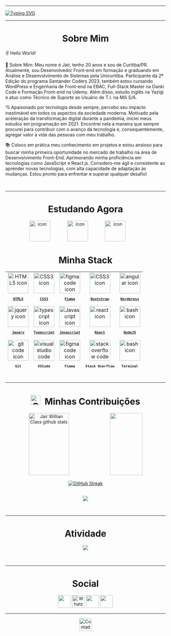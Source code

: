 <link rel="stylesheet" href="https://cdnjs.cloudflare.com/ajax/libs/font-awesome/6.4.2/css/all.min.css" integrity="sha512-z3gLpd7yknf1YoNbCzqRKc4qyor8gaKU1qmn+CShxbuBusANI9QpRohGBreCFkKxLhei6S9CQXFEbbKuqLg0DA==" crossorigin="anonymous" referrerpolicy="no-referrer" />
<hr>

[![Typing SVG](https://readme-typing-svg.herokuapp.com?font=Mouse+Memoirs&size=50&pause=500&color=bf91f3&vCenter=true&width=1000&lines=Hello,+my+name+is+Jair!;I'm+20+years+old.;I'm+from+Curitiba,+PR.;I'm+study+Front-end+Engineering+at+EBAC;And+Analysis+and+Systems+Development+at+UniCuritiba.;Welcome!+:%29)](https://git.io/typing-svg)
</br>
 <hr>

<h1 align="center"> Sobre Mim </h1>

✌️ Hello World!

👥 Sobre Mim:
Meu nome é Jair, tenho 20 anos e sou de Curitiba/PR. Atualmente, sou Desenvolvedor Front-end em formação e graduando em Análise e Desenvolvimento de Sistemas pela Unicuritiba. Participante da 2ª Edição do programa Santander Coders 2023, também estou cursando WordPress e Engenharia de Front-end na EBAC, Full-Stack Master na Danki Code e Formação Front-end na Udemy. Além disso, estudo inglês na Yazigi e atuo como Técnico de Suporte ao Usuário de T.I. na Mili S/A.

💘 Apaixonado por tecnologia desde sempre, percebo seu impacto inestimável em todos os aspectos da sociedade moderna. Motivado pela aceleração da transformação digital durante a pandemia, iniciei meus estudos em programação em 2021. Encontrei nela a maneira que sempre procurei para contribuir com o avanço da tecnologia e, consequentemente, agregar valor à vida das pessoas com meu trabalho.

📚 Coloco em prática meu conhecimento em projetos e estou ansioso para buscar minha primeira oportunidade no mercado de trabalho na área de Desenvolvimento Front-End. Aprimorando minha proficiência em tecnologias como JavaScript e React.js. Considero-me ágil e consistente ao aprender novas tecnologias, com alta capacidade de adaptação às mudanças. Estou pronto para enfrentar e superar qualquer desafio!

</br>


<hr/>
<h1 align="center">Estudando Agora</h1>
<div align="center">
  <a href="https://developer.mozilla.org/en-US/docs/Web/JavaScript/"><img src="https://techstack-generator.vercel.app/js-icon.svg" alt="icon" width: 65px; style="width: 65px; height: 65px; margin-right: 50px; margin-bottom: 0px;"></a>
  <a href="https://react.dev/"><img src="https://techstack-generator.vercel.app/react-icon.svg" alt="icon" width: 65px; style="width: 65px; height: 65px; margin-right: 50px; margin-bottom: 0px;"></a>
  <a href="https://wordpress.com/pt-br/"> <img src="https://skillicons.dev/icons?i=wordpress" alt="icon" width: 65px; style="width: 65px; height: 65px; margin-right: 50px; margin-bottom: 0px;"></a>
</div>


<h1 align="center"> Minha Stack </h1>
<table align="center" height="300px">
  <tr>
    <td align="center">
      <a href="https://developer.mozilla.org/en-US/docs/Web/HTML/">
        <img src="https://skillicons.dev/icons?i=html" width="65px" alt="HTML5 icon"/><br/>
        <sub>
          <b>
            <pre>HTML5</pre>
          </b>
        </sub>
      </a>
    </td>
    <td align="center">
      <a href="https://developer.mozilla.org/en-US/docs/Web/CSS/">
        <img src="https://skillicons.dev/icons?i=css" width="65px" alt="CSS3 icon"/><br/>
        <sub>
          <b>
            <pre>CSS3</pre>
          </b>
        </sub>
      </a>
    </td>
      <td align="center">
      <a href="https://figma.com/">
        <img src="https://skillicons.dev/icons?i=sass" width="65px" alt="figma code icon"/><br/>
        <sub>
          <b>
            <pre>Figma</pre>
          </b>
        </sub>
      </a>
    </td>
     <td align="center">
      <a href="https://getbootstrap.com/">
        <img src="https://skillicons.dev/icons?i=bootstrap" width="65px" alt="CSS3 icon"/><br/>
        <sub>
          <b>
            <pre>Bootstrap</pre>
          </b>
        </sub>
      </a>
    </td>
     <td align="center">
      <a href="https://wordpress.com/pt-br/">
        <img src="https://skillicons.dev/icons?i=wordpress" width="65px" alt="angular icon"/><br/>
        <sub>
          <b>
            <pre>Wordpress</pre>
          </b>
        </sub>
      </a>
   </td>   
   </tr>
      <td align="center">
      <a href="https://jquery.com/">
        <img src="https://skillicons.dev/icons?i=jquery" width="65px" alt="jquery icon"/><br/>
        <sub>
          <b>
            <pre>Jquery</pre>
          </b>
        </sub>
      </a>
      </td>
      <td align="center">
      <a href="https://www.typescriptlang.org/">
        <img src="https://skillicons.dev/icons?i=typescript" width="65px" alt="typescript icon"/><br/>
        <sub>
          <b>
            <pre>Typescript</pre>
          </b>
        </sub>
      </a>
      </td>
     <td align="center">
      <a href="https://developer.mozilla.org/en-US/docs/Web/JavaScript/">
        <img src="https://techstack-generator.vercel.app/js-icon.svg" width="65px" alt="Javascript icon"/><br/>
        <sub>
          <b>
            <pre>Javascript</pre>
          </b>
        </sub>
      </a>
    </td>
      <td align="center">
      <a href="https://react.dev/">
        <img src="https://skillicons.dev/icons?i=react" width="65px" alt="react icon"/><br/>
        <sub>
          <b>
            <pre>React</pre>
          </b>
        </sub>
      </a>
    </td>
    <td align="center">
      <a href="https://nodejs.org/en">
        <img src="https://skillicons.dev/icons?i=nodejs" width="65px" alt="bash icon"/><br/>
        <sub>
          <b>
            <pre>NodeJS</pre>
          </b>
        </sub>
      </a>
  </tr>
      <td align="center">
      <a href="https://git-scm.com/">
        <img src="https://skillicons.dev/icons?i=git" width="65px" alt="git code icon"/><br/>
        <sub>
          <b>
            <pre>Git</pre>
          </b>
        </sub>
      </a>
    </td>
    <td align="center">
      <a href="https://code.visualstudio.com/">
        <img src="https://skillicons.dev/icons?i=vscode" width="65px" alt="visual studio code icon"/><br/>
        <sub>
          <b>
            <pre>VSCode</pre>
          </b>
        </sub>
      </a>
    </td>
      </td>
   <td align="center">
      <a href="https://figma.com/">
        <img src="https://skillicons.dev/icons?i=figma" width="65px" alt="figma code icon"/><br/>
        <sub>
          <b>
            <pre>Figma</pre>
          </b>
        </sub>
      </a>
    </td>
  <td align="center">
      <a href="https://stackoverflow.com/">
      <img src="https://skillicons.dev/icons?i=stackoverflow" width="65px" alt="stackoverflow code icon"/><br/>
        <sub>
          <b>
            <pre>Stack Overflow</pre>
          </b>
        </sub>
      </a>
    </td>  
  <td align="center">
      <a href="https://ohmyz.sh/">
        <img src="https://skillicons.dev/icons?i=bash" width="65px" alt="bash icon"/><br/>
        <sub>
          <b>
            <pre>Terminal</pre>
          </b>
        </sub>
      </a>
    </td>
</table>
<br/>
<hr/>


<h1 align="center"><img src="https://media.giphy.com/media/W5eoZHPpUx9sapR0eu/giphy.gif" width="30px" alt="Git"/>&nbsp;  Minhas Contribuições </h1>

<p align="center">
  <img width="50%" height="195px"  src="https://github-readme-stats.vercel.app/api?username=JairClass&show_icons=true&theme=dark&include_all_commits=true&count_private=true" alt="Jair Willian Class github stats"/> 
  <img width="45%" height="195px"src="https://github-readme-stats.vercel.app/api/top-langs/?username=JairClass&layout=compact&langs_count=16&theme=dark"/>
</div>
<br>
    
  <div align="center">
 <a href="https://git.io/streak-stats">
 <img src="https://github-readme-streak-stats.herokuapp.com?user=jairclass&theme=dark&locale=pt_BR&date_format=M%20j%5B%2C%20Y%5D&card_width=600" alt="GitHub Streak"/>
 </a>
<br/><br/>
    
<p align="center">
  <img src="https://github-profile-trophy.vercel.app/?username=jairclass&theme=dracula&row=2&no-bg=true&column=3&margin-w=15&margin-h=15" />
</p>
</br>
<hr/>


<h1 align="center"> Atividade </h1>
<img align="center" src="https://github-readme-activity-graph.vercel.app/graph?username=JairClass&theme=tokyo-night&hide_border=true&show_icons=true&custom_title=Grafico%20de%20Contribuição" />
</br></br></br>
<hr/>


<h1 align="center"> Social </h1>
<p align="center">
    <a href="https://j.willianclass02@gmail.com"><img <img height="40px" src="https://img.shields.io/badge/-Gmail-%23333?style=for-the-badge&logo=gmail&logoColor=white" target="_blank"></a>
    <a href="https://api.whatsapp.com/send?phone=5541999205844&text="> <img <img height="40px"src="https://img.shields.io/badge/WhatsApp-25D366?style=for-the-badge&logo=whatsapp&logoColor=white" alt="WhatsApp" /></a>
    <a href="https://www.linkedin.com/in/jair-willian-class-0706441a1" target="_blank"><img <img height="40px" src="https://img.shields.io/badge/-LinkedIn-%230077B5?style=for-the-badge&logo=linkedin&logoColor=white" target="_blank"></a>  
    <a href="https://www.instagram.com/jairzera7/" target="_blank"><img <img height="40px" src="https://img.shields.io/badge/-Instagram-%23E4405F?style=for-the-badge&logo=instagram&logoColor=white" target="_blank"></a>
</div>
</p>
<hr/>


<div align="center">
  <img src="https://visitor-badge.feriirawann.repl.co/?username=JairClass&repo=JairClass&style=for-the-badge&label=Visitantes&logo=OpenTelemetry&color=527BBF&contentType=svg" alt="Contador de Visitas do Perfil no Github do Jair" height="40px" />
</div>

<p align-"center"> <ing alingn-"center" src-"https://profile-counter.glitch.me/JairClass/count.svg" /></p>
